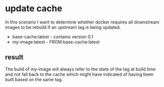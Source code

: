 # update cache

In this scenario I want to determine whether docker requires all downstream images to be rebuild if an upstream tag is being updated.

* base-cache:latest   -   contains version 0.1
* my-image:latest     -   FROM base-cache:latest


## result
The build of my-image will always refer to the state of the tag at build time and not fall back to the cache which might have indicated of having been built based on the same tag.